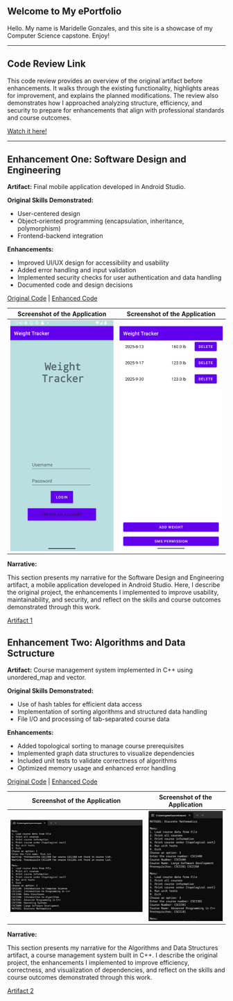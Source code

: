 ## Welcome to My ePortfolio

Hello. My name is Maridelle Gonzales, and this site is a showcase of my Computer Science capstone. Enjoy!

---

## Code Review Link

This code review provides an overview of the original artifact before enhancements. It walks through the existing functionality, highlights areas for improvement, and explains the planned modifications. The review also demonstrates how I approached analyzing structure, efficiency, and security to prepare for enhancements that align with professional standards and course outcomes.

[Watch it here!](https://youtu.be/D8y4Yv6BfL8)

---

## Enhancement One: Software Design and Engineering

**Artifact:** Final mobile application developed in Android Studio.  

**Original Skills Demonstrated:**  
- User-centered design  
- Object-oriented programming (encapsulation, inheritance, polymorphism)  
- Frontend-backend integration  

**Enhancements:**  
- Improved UI/UX design for accessibility and usability  
- Added error handling and input validation  
- Implemented security checks for user authentication and data handling  
- Documented code and design decisions

[Original Code](https://github.com/MaridelleG/MaridelleG.github.io/tree/main/artifact1/original_code) | [Enhanced Code](https://github.com/MaridelleG/MaridelleG.github.io/tree/main/artifact1/enhanced_code)   

| Screenshot of the Application | Screenshot of the Application |
|--------------|--------------|
| ![Screenshot1](images/Screenshot%202025-09-28%20004033.png) | ![Screenshot2](images/Screenshot%202025-09-28%20004103.png) |  

**Narrative:**  

This section presents my narrative for the Software Design and Engineering artifact, a mobile application developed in Android Studio. Here, I describe the original project, the enhancements I implemented to improve usability, maintainability, and security, and reflect on the skills and course outcomes demonstrated through this work.  

[Artifact 1](https://github.com/MaridelleG/MaridelleG.github.io/blob/main/artifact1/Artifact%201%20Narrative)

## Enhancement Two: Algorithms and Data Sctructure  

**Artifact:** Course management system implemented in C++ using unordered_map and vector.  

**Original Skills Demonstrated:**  
- Use of hash tables for efficient data access
- Implementation of sorting algorithms and structured data handling
- File I/O and processing of tab-separated course data

**Enhancements:**  
- Added topological sorting to manage course prerequisites
- Implemented graph data structures to visualize dependencies
- Included unit tests to validate correctness of algorithms
- Optimized memory usage and enhanced error handling

[Original Code](https://github.com/MaridelleG/MaridelleG.github.io/tree/main/artifact2/original_code) | [Enhanced Code](https://github.com/MaridelleG/MaridelleG.github.io/tree/main/artifact2/enhanced_code)

| Screenshot of the Application | Screenshot of the Application |
|--------------|--------------|
| ![Screenshot1](images/Artifact2.png) | ![Screenshot2](images/Artifact2.1.png) |  

**Narrative:** 

This section presents my narrative for the Algorithms and Data Structures artifact, a course management system built in C++. I describe the original project, the enhancements I implemented to improve efficiency, correctness, and visualization of dependencies, and reflect on the skills and course outcomes demonstrated through this work.  

[Artifact 2](https://github.com/MaridelleG/MaridelleG.github.io/blob/main/artifact2/Artifact%202%20Narrative)
